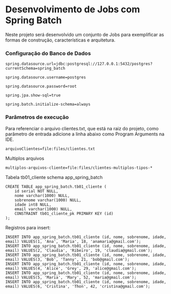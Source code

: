 # Desenvolvimento de Jobs com Spring Batch

Neste projeto será desenvolvido um conjunto de Jobs para exemplificar as formas de construção,
características e arquitetura.

### Configuração do Banco de Dados
`spring.datasource.url=jdbc:postgresql://127.0.0.1:5432/postgres?currentSchema=spring_batch`

`spring.datasource.username=postgres`

`spring.datasource.password=root`

`spring.jpa.show-sql=true`

`spring.batch.initialize-schema=always`

### Parâmetros de execução
Para referenciar o arquivo clientes.txt, que está na raiz do projeto,
como parâmetro de entrada adicione a linha abaixo como Program Arguments na IDE.

```arquivoClientes=file:files/clientes.txt```

Multiplos arquivos

```multiplos-arquivos-cliente=file:files/clientes-multiplos-tipos-*```

Tabela tb01_cliente schema app_spring_batch
```#sql
CREATE TABLE app_spring_batch.tb01_cliente (
	id serial NOT NULL,
	nome varchar(1000) NULL,
	sobrenome varchar(1000) NULL,
	idade int8 NULL,
	email varchar(1000) NULL,
	CONSTRAINT tb01_cliente_pk PRIMARY KEY (id)
);
```
Registros para insert:
```#sql
INSERT INTO app_spring_batch.tb01_cliente (id, nome, sobrenome, idade, email) VALUES(1, 'Ana', 'Maria', 18, 'anamaria@gmail.com');
INSERT INTO app_spring_batch.tb01_cliente (id, nome, sobrenome, idade, email) VALUES(2, 'Claudia', 'Ribeiro', 19, 'claudia@gmail.com');
INSERT INTO app_spring_batch.tb01_cliente (id, nome, sobrenome, idade, email) VALUES(3, 'Bob', 'Tanny', 21, 'bob@gmail.com');
INSERT INTO app_spring_batch.tb01_cliente (id, nome, sobrenome, idade, email) VALUES(4, 'Alice', 'Grey', 29, 'alice@gmail.com');
INSERT INTO app_spring_batch.tb01_cliente (id, nome, sobrenome, idade, email) VALUES(5, 'Maria', 'Mary', 52, 'maria@gmail.com');
INSERT INTO app_spring_batch.tb01_cliente (id, nome, sobrenome, idade, email) VALUES(6, 'Cristina', 'Thon', 42, 'cristina@gmail.com');
```
